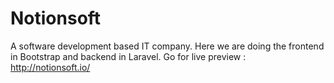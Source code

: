 # Notionsoft
A software development based IT company. Here we are doing the frontend in Bootstrap and backend in Laravel. Go for live preview : http://notionsoft.io/
